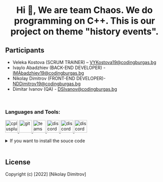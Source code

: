 <p align="center">
<img src=" ">
</p>
<h1 align="center">Hi 👋, We are team Chaos. We do programming on C++. This is our project on theme "history events".</h1>

<h2 align="left">Participants</h2>



- Veleka Kostova (SCRUM TRAINER) – VYKostova19@codingburgas.bg
- Ivaylo Abadzhiev (BACK-END DEVELOPER) - IMAbadzhiev19@codingburgas.bg
- Nikolay Dimitrov (FRONT-END DEVELOPER)- NDDimitrov19@codingburgas.bg
- Dimitar Ivanov (QA) - DSIvanov@codingburgas.bg



<br>


<h3 align="left">Languages and Tools:</h3>
<p align="left"> <a href="https://www.w3schools.com/cpp/" target="_blank"> <img src="https://upload.wikimedia.org/wikipedia/commons/thumb/1/18/ISO_C%2B%2B_Logo.svg/1200px-ISO_C%2B%2B_Logo.svg.png" alt="cplusplus" width="40" height="40"/> </a> <a href="https://git-scm.com/" target="_blank"> <img src="https://www.vectorlogo.zone/logos/git-scm/git-scm-icon.svg" alt="git" width="40" height="40"/> </a><a href="https://git-scm.com/" target="_blank"> <img src="https://play-lh.googleusercontent.com/jKU64njy8urP89V1O63eJxMtvWjDGETPlHVIhDv9WZAYzsSxRWyWZkUlBJZj_HbkHA" alt="teams" width="40" height="40"/> </a>
<a href="https://git-scm.com/" target="_blank"> <img src="https://play-lh.googleusercontent.com/0oO5sAneb9lJP6l8c6DH4aj6f85qNpplQVHmPmbbBxAukDnlO7DarDW0b-kEIHa8SQ" alt="discord" width="40" height="40"/> <a href="https://git-scm.com/" target="_blank"> <img src="https://pluralsight2.imgix.net/paths/images/visualstudio-2019-62bfdf4c9e.png" alt="discord" width="40" height="40"/><a href="https://git-scm.com/" target="_blank"> <img src="https://upload.wikimedia.org/wikipedia/commons/thumb/9/9a/Visual_Studio_Code_1.35_icon.svg/2048px-Visual_Studio_Code_1.35_icon.svg.png" alt="discord" width="40" height="40"/></a>
</p>

<details>
<summary>If you want to install the souce code</summary>

  <!--START_SECTION:activity-->
1. Go to your command prompt;
2. git init
3. git clone https://github.com/IMAbadzhiev19/linked-list-project
  
<!--END_SECTION:activity-->

</details>
<br>

## License



Copyright (c) [2022] [Nikolay Dimitrov]
